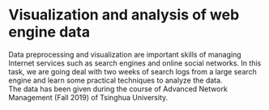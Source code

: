 # Visualization and analysis of web engine data
Data preprocessing and visualization are important skills of managing Internet services such as search engines and online social networks. In this task, we are going deal with two weeks of search logs from a large search engine and learn some practical techniques to analyze the data.   
The data has been given during the course of Advanced Network Management (Fall 2019) of Tsinghua University.
